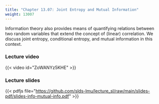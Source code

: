 ```yaml
---
title: "Chapter 13.07: Joint Entropy and Mutual Information"
weight: 13007
---
```

Information theory also provides means of quantifying relations between two random variables that extend the concept of (linear) correlation. We discuss joint entropy, conditional entropy, and mutual information in this context. 

<!--more-->

### Lecture video

{{< video id="ZoWANYz5KHE" >}}

### Lecture slides

{{< pdfjs file="https://github.com/slds-lmu/lecture_sl/raw/main/slides-pdf/slides-info-mutual-info.pdf" >}}
